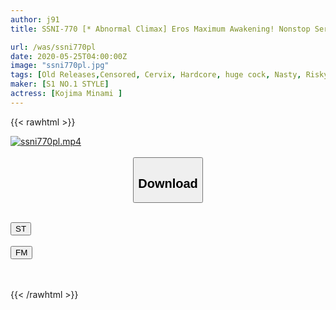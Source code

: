```yaml
---
author: j91
title: SSNI-770 [* Abnormal Climax] Eros Maximum Awakening! Nonstop Serious Sexual Intercourse Of Angry Until Sexual Desire Is Exhausted Minami Kojima

url: /was/ssni770pl
date: 2020-05-25T04:00:00Z
image: "ssni770pl.jpg"
tags: [Old Releases,Censored, Cervix, Hardcore, huge cock, Nasty, Risky Mosaic, Slender, Solowork, Squirting]
maker: [S1 NO.1 STYLE]
actress: [Kojima Minami ]
---
```



{{< rawhtml >}}

<div class="video" data-videoid="b7w2K0Zda2tPZPP">
    <a href="javascript:;">
        <img src="/was/ssni770pl/ssni770pl.jpg" width="WIDTH" height="HEIGHT" alt="ssni770pl.mp4" loading="lazy">
    </a>
</div>

<script type="text/javascript" src="https://j91.asia/asset/on-demand-st.js"></script>

<br>
  <link rel="stylesheet" href="https://j91.asia/asset/bs5.css">
  
  <center>
  <button class="btn btn-primary" type="button" data-bs-toggle="collapse" data-bs-target=".multi-collapse" aria-expanded="false" aria-controls="multiCollapseExample1 multiCollapseExample2"><h2>Download</h2></button></center>
</p>
<div class="row">
  <div class="col">
    <div class="collapse multi-collapse" id="multiCollapseExample1">
      <div class="card card-body">
	      	      <br>
<div class="buttons">  
<a href="https://streamtape.to/v/b7w2K0Zda2tPZPP" target="_blank"><button class="btn-hover color-3"><i class="fa fa-download"></i> ST</button></a></div>
    </div>
  </div>
</div>
  <div class="col">
    <div class="collapse multi-collapse" id="multiCollapseExample2">
      <div class="card card-body">
	      <br>
<div class="buttons">
    <a href="https://filemoon.sx/d/3nppwlnwe75p" target="_blank"><button class="btn-hover color-8"><i class="fa fa-download"></i> FM</button></a></div>
<br><br>
      </div>
    </div>
  </div>
</div>

{{< /rawhtml >}}